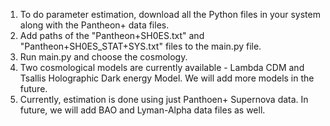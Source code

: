 1. To do parameter estimation, download all the Python files in your system along with the Pantheon+ data files.
2. Add paths of the "Pantheon+SH0ES.txt" and "Pantheon+SH0ES_STAT+SYS.txt" files to the main.py file.
3. Run main.py and choose the cosmology.
4. Two cosmological models are currently available - Lambda CDM and Tsallis Holographic Dark energy Model. We will add more models in the future.
5. Currently, estimation is done using just Panthoen+ Supernova data. In future, we will add BAO and Lyman-Alpha data files as well.
